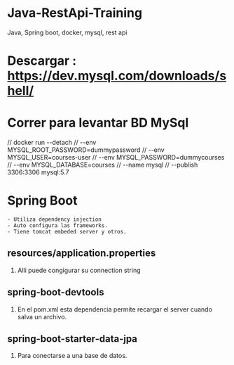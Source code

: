 # Java-RestApi-Training
Java, Spring boot, docker, mysql, rest api

# Descargar : https://dev.mysql.com/downloads/shell/

# Correr para levantar BD MySql
//	docker run --detach 
//	--env MYSQL_ROOT_PASSWORD=dummypassword 
//	--env MYSQL_USER=courses-user 
//	--env MYSQL_PASSWORD=dummycourses 
//	--env MYSQL_DATABASE=courses 
//	--name mysql
//	--publish 3306:3306 mysql:5.7

# Spring Boot
    - Utiliza dependency injection
    - Auto configura las frameworks.
    - Tiene tomcat embeded server y otros.
## resources/application.properties
1. Alli puede congigurar su connection string
## spring-boot-devtools
1. En el pom.xml esta dependencia permite recargar el server cuando salva un archivo.

## spring-boot-starter-data-jpa
1. Para conectarse a una base de datos.

